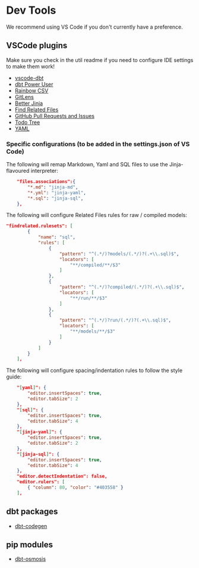 # Dev Tools

We recommend using VS Code if you don't currently have a preference.
## VSCode plugins

Make sure you check in the util readme if you need to configure IDE settings to make them work!

- [vscode-dbt](https://marketplace.visualstudio.com/items?itemName=analyst-snowflake.vscode-dbt)
- [dbt Power User](https://marketplace.visualstudio.com/items?itemName=analyst-collective.dbt-power-user)
- [Rainbow CSV](https://marketplace.visualstudio.com/items?itemName=mechatroner.rainbow-csv)
- [GitLens](https://marketplace.visualstudio.com/items?itemName=eamodio.gitlens)
- [Better Jinja](https://marketplace.visualstudio.com/items?itemName=samuelcolvin.jinjahtml)
- [Find Related Files](https://marketplace.visualstudio.com/items?itemName=patbenatar.advanced-new-file)
- [GitHub Pull Requests and Issues](https://marketplace.visualstudio.com/items?itemName=GitHub.vscode-pull-request-github)
- [Todo Tree](https://marketplace.visualstudio.com/items?itemName=Gruntfuggly.todo-tree)
- [YAML](https://marketplace.visualstudio.com/items?itemName=redhat.vscode-yaml)

### Specific configurations (to be added in the settings.json of VS Code)

The following will remap Markdown, Yaml and SQL files to use the Jinja-flavoured interpreter:

```json
    "files.associations":{
        "*.md": "jinja-md",
        "*.yml": "jinja-yaml",
        "*.sql": "jinja-sql",
    },
```

The following will configure Related Files rules for raw / compiled models:

```json
"findrelated.rulesets": [
        {
            "name": "sql",
            "rules": [
                {
                    "pattern": "^(.*/)?models/(.*/)?(.+\\.sql)$",
                    "locators": [
                        "**/compiled/**/$3"
                    ]
                },
                {
                    "pattern": "^(.*/)?compiled/(.*/)?(.+\\.sql)$",
                    "locators": [
                        "**/run/**/$3"
                    ]
                },
                {
                    "pattern": "^(.*/)?run/(.*/)?(.+\\.sql)$",
                    "locators": [
                        "**/models/**/$3"
                    ]
                }
            ]
        }
    ],
```

The following will configure spacing/indentation rules to follow the style guide:

```json
    "[yaml]": {
        "editor.insertSpaces": true,
        "editor.tabSize": 2
    },
    "[sql]": {
        "editor.insertSpaces": true,
        "editor.tabSize": 4
    },
    "[jinja-yaml]": {
        "editor.insertSpaces": true,
        "editor.tabSize": 2
    },
    "[jinja-sql]": {
        "editor.insertSpaces": true,
        "editor.tabSize": 4
    },
    "editor.detectIndentation": false,
    "editor.rulers": [
        { "column": 80, "color": "#403558" }
    ],
```

## dbt packages

- [dbt-codegen](https://github.com/dbt-labs/dbt-codegen)
## pip modules

- [dbt-osmosis](https://github.com/z3z1ma/dbt-osmosis)
